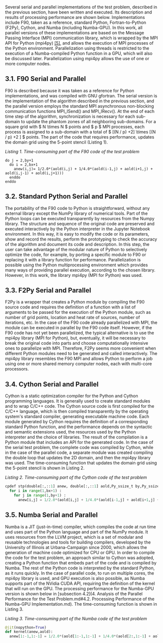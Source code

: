 Several serial and parallel implementations of the test problem, described in the previous section, have been written and executed. Its description and results of processing performance are shown below. Implementations include F90, taken as a reference, standard Python, Fortran-to-Python (F2Py), Cython, and Numba (including Numba-GPU). In this work, all parallel versions of these implementations are based on the Message Passing Interface (MPI) communication library, which is wrapped by the MPI API for Python (mpi4py) [[5]](references.md#5), and allows the execution of MPI processes of the Python environment. Parallelization using threads is restricted to the execution of a  Numba-compiled Python function in a GPU, which will also be discussed later. Parallelization using mpi4py allows the use of one or more computer nodes.

## 3.1. F90 Serial and Parallel

F90 is described because it was taken as a reference for Python implementations, and was compiled with GNU gfortran. The serial version is the implementation of the algorithm described in the previous section, and the parallel version employs the standard MPI asynchronous non-blocking communication functions MPI_ISend() and MPI_IRecv(). At the end of each time step of the algorithm, synchronization is necessary for each sub-domain to update the phantom zones of all neighboring sub-domains. For a square grid with $ N \times N $ points and $ p $ MPI processes, each process is assigned to a sub-domain with a total of $ [(N / p) +2] \times [(N / p) +2 ] $ points. The part of the code that requires performance, updates the domain grid using the 5-point stencil (Listing 1).

*Listing 1. Time-consuming part of the F90 code of the test problem*
```Fortran
do j = 2,by+1
  do i = 2,bx+1
    anew(i,j)= 1/2.0*(aold(i,j) + 1/4.0*(aold(i-1,j) + aold(i+1,j) + aold(i,j-1) + aold(i,j+1)))
  enddo
enddo
```


## 3.2. Standard Python Serial and Parallel

The portability of the F90 code to Python is straightforward, without any external library except the NumPy library of numerical tools. Part of the Python loops can be executed transparently by resources from the Numpy library. The structure and sequence of the original code are preserved and executed interactively by the Python interpreter in the Jupyter Notebook environment. In this way, it is easy to modify the code or its parameters, show and record the results, perform the prototyping to check the accuracy of the algorithm and document its code and description. In this step, the user can take advantage of the modular nature of Python to selectively optimize the code, for example, by porting a specific module to F90 or replacing it with a library function for performance. Parallelization is possible using the Python multiprocessing environment which provides many ways of providing parallel execution, according to the chosen library. However, in this work, the library mpi4py (MPI for Python) was used.


## 3.3. F2Py Serial and Parallel

F2Py is a wrapper that creates a Python module by compiling the F90 source code and requires the definition of a function with a list of arguments to be passed for the execution of the Python module, such as number of grid points, location and heat rate of sources, number of iterations, etc. In the case of the F90 code already parallelized with MPI, the module can be executed in parallel by the F90 code itself. However, if the F90 code has not yet been parallelized, the typical alternative is to use the mpi4py library (MPI for Python), but, eventually, it will be necessary to break the original code into parts and choose computationally intensive ones to parallelize with MPI. Therefore, F2Py seems more convenient when different Python modules need to be generated and called interactively. The mpi4py library resembles the F90 MPI and allows Python to perform a job using one or more shared memory computer nodes, each with multi-core processors.


## 3.4. Cython Serial and Parallel

Cython is a static optimization compiler for the Python and Cython programming languages. It is generally used to create standard modules and to wrap C/C++ code. The Cython source code is first compiled for the C/C++ language, which is then compiled transparently by the operating system's standard compiler, generating executable machine code. Each module generated by Cython requires the definition of a corresponding standard Python function, and the performance depends on the syntactic and semantic extensions used, the resources used by the Python interpreter and the choice of libraries. The result of the compilation is a Python module that includes an API for the generated code. In the case of the serial test problem, the complete code was compiled by Cython, while in the case of the parallel code, a separate module was created compiling the double loop that updates the 2D domain, and then the mpi4py library was used. The time-consuming function that updates the domain grid using the 5-point stencil is shown in Listing 2.

*Listing 2. Time-consuming part of the Cython code of the test problem*
```Python
cpdef stp(double[:,::1] anew, double[:,::1] aold,Py_ssize_t by,Py_ssize_t bx) :
  for i in range(1,bx+1) :
    for j in range(1,by+1) :
      anew[i,j] = 1/2.0*(aold[i,j] + 1/4.0*(aold[i-1,j] + aold[i+1,j] + aold[i,j-1] + aold[i,j+1]))
```


## 3.5. Numba Serial and Parallel

Numba is a JIT (just-in-time) compiler, which compiles the code at run time and uses part of the Python language and part of the NumPy module. It uses resources from the LLVM project, which is a set of modular and reusable technologies and tools for building compilers, developed by the University of Illinois at Urbana-Campaign since 2000, which allows the generation of machine code optimized for CPU or GPU. In order to compile the code for the test problem, an approach similar to Cython was adopted, creating a Python function that embeds part of the code and is compiled by Numba. The rest of the Python code is interpreted by the standard Python, as it runs quickly. In the case of parallel code, to run on multiple cores, the mpi4py library is used, and GPU execution is also possible, as Numba supports part of the NVidia CUDA API, requiring the definition of the kernel that will run on the GPU. The processing performance for the Numba-GPU version is shown below in [subsection 4.2](4. Analysis of the Parallel Performance for the Test Problem.md#4.2. Processing Performance of the Numba-GPU Implementation.md). The time-consuming function is shown in Listing 3.

*Listing 3. Time-consuming part of the Numba code of the test problem*
```Python
@jit(nopython=True)
def kernel(anew,aold):
  anew[1:-1,1:-1] = 1/2.0*(aold[1:-1,1:-1] + 1/4.0*(aold[2:,1:-1] + aold[:-2,1:-1] + aold[1:-1,2:] + aold[1:-1,:-2]))
```

